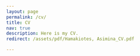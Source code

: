 ```yaml
---
layout: page
permalink: /cv/
title: CV
nav: true
description: Here is my CV. 
redirect: /assets/pdf/Hamakiotes, Asimina_CV.pdf

---
```


